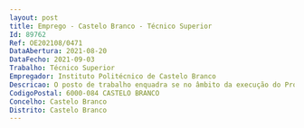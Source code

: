 ```yaml
--- 
layout: post
title: Emprego - Castelo Branco - Técnico Superior
Id: 89762
Ref: OE202108/0471
DataAbertura: 2021-08-20
DataFecho: 2021-09-03
Trabalho: Técnico Superior
Empregador: Instituto Politécnico de Castelo Branco
Descricao: O posto de trabalho enquadra se no âmbito da execução do Projeto «Contratação de Recursos Humanos Altamente Qualificados», Territórios do Interior, Entidades Não Empresariais do Sistema I&I (PI 8.5   FSE), Aviso N.º Centro 59 2020 06, nomeadamente, elaboração de candidaturas e propostas de projetos, desde a conceção até ao fecho definitivo, com responsabilidades de acompanhamento técnico das candidaturas  responsabilidades de acompanhamento técnico da gestão financeira das candidaturas  elaboração de relatórios de execução física e financeira  apoio na prestação de serviços à comunidade com a elaboração de relatórios, estudos e pareceres e apoio na organização de atividades de transferência de conhecimento e inovação.
CodigoPostal: 6000-084 CASTELO BRANCO
Concelho: Castelo Branco
Distrito: Castelo Branco
--- 
```

